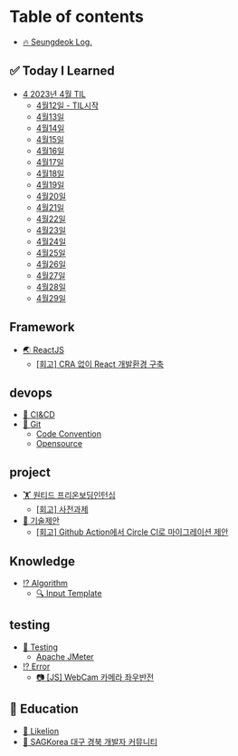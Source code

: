 # Table of contents

* [🔥 Seungdeok Log.](README.md)

## ✅ Today I Learned <a href="#til" id="til"></a>

* [4 2023년 4월 TIL](til/2023-4-til/README.md)
  * [4월12일 - TIL시작](til/2023-4-til/4-12-til.md)
  * [4월13일](til/2023-4-til/4-13.md)
  * [4월14일](til/2023-4-til/4-14.md)
  * [4월15일](til/2023-4-til/4-15.md)
  * [4월16일](til/2023-4-til/4-16.md)
  * [4월17일](til/2023-4-til/4-17.md)
  * [4월18일](til/2023-4-til/4-18.md)
  * [4월19일](til/2023-4-til/4-19.md)
  * [4월20일](til/2023-4-til/4-20.md)
  * [4월21일](til/2023-4-til/4-21.md)
  * [4월22일](til/2023-4-til/4-22.md)
  * [4월23일](til/2023-4-til/4-23.md)
  * [4월24일](til/2023-4-til/4-24.md)
  * [4월25일](til/2023-4-til/4-25.md)
  * [4월26일](til/2023-4-til/4-26.md)
  * [4월27일](til/2023-4-til/4-27.md)
  * [4월28일](til/2023-4-til/4-28.md)
  * [4월29일](til/2023-4-til/4-29.md)

## Framework

* [🌏 ReactJS](framework/reactjs/README.md)
  * [\[회고\] CRA 없이 React 개발환경 구축](framework/reactjs/cra-react.md)

## devops

* [🧪 CI\&CD](devops/ci-and-cd.md)
* [💬 Git](skill/devops/git/README.md)
  * [Code Convention](skill/devops/git/code-convention.md)
  * [Opensource](skill/devops/git/opensource.md)

## project

* [🏋 원티드 프리온보딩인턴십](project/wanted-internship/README.md)
  * [\[회고\] 사전과제](project/wanted-internship/section-task.md)
* [📄 기술제안](project/tech-proposal/README.md)
  * [\[회고\] Github Action에서 Circle CI로 마이그레이션 제안](skill/devops/challenge/github-action-circle-ci.md)

## Knowledge

* [⁉ Algorithm](knowledge/algorithm/README.md)
  * [🔍 Input Template](knowledge/algorithm/input-template.md)

## testing

* [🧪 Testing](testing/testing/README.md)
  * [Apache JMeter](testing/testing/apache-jmeter.md)
* [⁉ Error](testing/error.md)
  * [📷 \[JS\] WebCam 카메라 좌우반전](skill/reactjs/challenge/web-webcam.md)

## 🌳 Education <a href="#edu" id="edu"></a>

* [🦁 Likelion](edu/likelion.md)
* [👫 SAGKorea 대구 경북 개발자 커뮤니티](edu/sagkorea.md)
